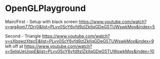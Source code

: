 # OpenGLPlayground

Main/First - Setup with black screen https://www.youtube.com/watch?v=wg4om77Drr0&list=PLvv0ScY6vfd9zlZkIIqGDeG5TUWswkMox&index=5

Second - Triangle https://www.youtube.com/watch?v=sXbqwzXtecE&list=PLvv0ScY6vfd9zlZkIIqGDeG5TUWswkMox&index=9 left off at https://www.youtube.com/watch?v=SeIqUeUiopE&list=PLvv0ScY6vfd9zlZkIIqGDeG5TUWswkMox&index=10